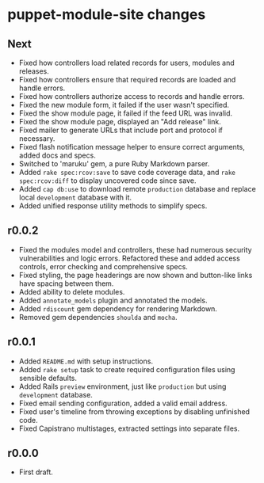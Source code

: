 puppet-module-site changes
==========================

Next
----

* Fixed how controllers load related records for users, modules and releases.
* Fixed how controllers ensure that required records are loaded and handle errors.
* Fixed how controllers authorize access to records and handle errors.
* Fixed the new module form, it failed if the user wasn't specified.
* Fixed the show module page, it failed if the feed URL was invalid.
* Fixed the show module page, displayed an "Add release" link.
* Fixed mailer to generate URLs that include port and protocol if necessary.
* Fixed flash notification message helper to ensure correct arguments, added docs and specs.
* Switched to 'maruku' gem, a pure Ruby Markdown parser.
* Added `rake spec:rcov:save` to save code coverage data, and `rake spec:rcov:diff` to display uncovered code since save.
* Added `cap db:use` to download remote `production` database and replace local `development` database with it.
* Added unified response utility methods to simplify specs.

r0.0.2
------

* Fixed the modules model and controllers, these had numerous security vulnerabilities and logic errors. Refactored these and added access controls, error checking and comprehensive specs.
* Fixed styling, the page headerings are now shown and button-like links have spacing between them.
* Added ability to delete modules.
* Added `annotate_models` plugin and annotated the models.
* Added `rdiscount` gem dependency for rendering Markdown.
* Removed gem dependencies `shoulda` and `mocha`.

r0.0.1
------

* Added `README.md` with setup instructions.
* Added `rake setup` task to create required configuration files using sensible defaults.
* Added Rails `preview` environment, just like `production` but using `development` database.
* Fixed email sending configuration, added a valid email address.
* Fixed user's timeline from throwing exceptions by disabling unfinished code.
* Fixed Capistrano multistages, extracted settings into separate files.

r0.0.0
------
* First draft.
